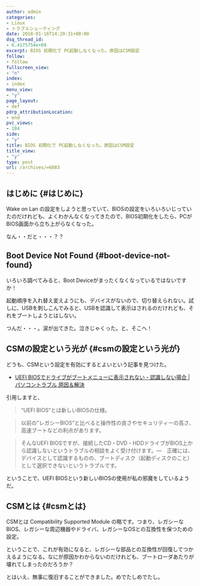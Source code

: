 ```yaml
---
author: admin
categories:
- Linux
- トラブルシューティング
date: 2018-01-16T14:29:31+00:00
dsq_thread_id:
- 6.4175754e+09
excerpt: BIOS 初期化で PC起動しなくなった。原因はCSM設定
follow:
- follow
fullscreen_view:
- "n"
index:
- index
menu_view:
- "y"
page_layout:
- def
pdrp_attributionLocation:
- end
pvc_views:
- 184
side:
- "y"
title: BIOS 初期化で PC起動しなくなった。原因はCSM設定
title_view:
- "y"
type: post
url: /archives/=6883
---
```


## はじめに {#はじめに}

Wake on Lan の設定をしようと思っていて、BIOSの設定をいろいろいじっていたのだけれども、よくわかんなくなってきたので、BIOS初期化をしたら、PCがBIOS画面から立ち上がらなくなった。

なん・・だと・・・？？

## Boot Device Not Found {#boot-device-not-found}

いろいろ調べてみると、Boot Deviceがまったくなくなっているではないですか！

起動順序を入れ替え変えようにも、デバイスがないので、切り替えられない。試しに、USBを刺しこんでみると、USBを認識して表示はされるのだけれども、それをブートしようとはしない。

つんだ・・・。涙が出てきた。泣きじゃくった。と、そこへ！

## CSMの設定という光が {#csmの設定という光が}

どうも、CSMという設定を有効にするとよいという記事を見つけた。

  * [UEFI BIOSでドライブがブートメニューに表示されない・認識しない場合 | パソコントラブル 原因＆解決][1]

引用しますと、

> “UEFI BIOS“とは新しいBIOSの仕様。
  
> 以前の”レガシーBIOS”と比べると操作性の良さやセキュリティーの高さ、高速ブートなどの利点があります。
  
> そんなUEFI BIOSですが、接続したCD・DVD・HDDドライブがBIOS上から認識しないというトラブルの相談をよく受け付けます。―　正確には、デバイスとして認識するものの、ブートディスク（起動ディスクのこと）として選択できないというトラブルです。

ということで、UEFI BIOSという新しいBIOSの使用が私の邪魔をしているようだ。

## CSMとは {#csmとは}

CSMとは Compatibility Supported Module の略です。つまり、レガシーなBIOS、レガシーな周辺機器やドライバ、レガシーなOSとの互換性を保つための設定。

ということで、これが有効になると、レガシーな部品との互換性が回復してつかえるようになる。なにが原因かわからないのだけれども、ブートローダあたりが壊れてしまったのだろうか？

とはいえ、無事に復旧することができました。めでたしめでたし。

 [1]: https://jisaku-pc.net/hddnavi/uefi_bios_01.html